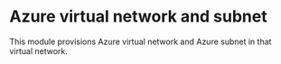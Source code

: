# Azure virtual network and subnet

This module provisions Azure virtual network and Azure subnet in that virtual network.
